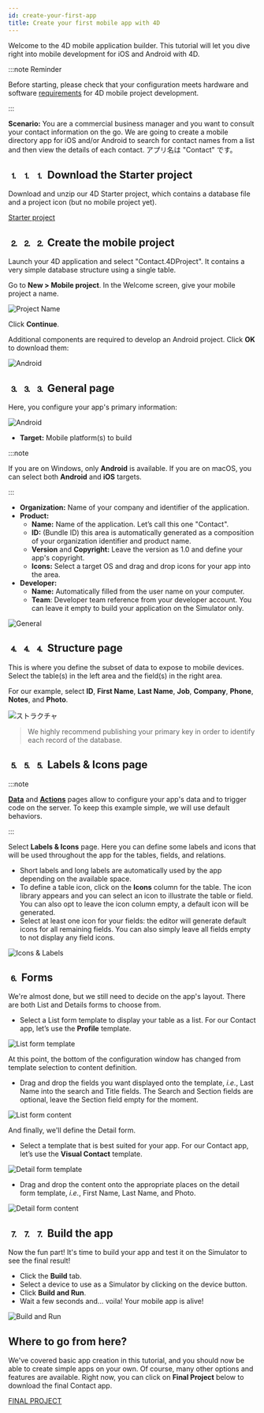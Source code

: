```yaml
---
id: create-your-first-app
title: Create your first mobile app with 4D
---
```



Welcome to the 4D mobile application builder. This tutorial will let you dive right into mobile development for iOS and Android with 4D.

:::note Reminder

Before starting, please check that your configuration meets hardware and software [requirements](../getting-started/requirements.md) for 4D mobile project development.

:::


**Scenario:** You are a commercial business manager and you want to consult your contact information on the go. We are going to create a mobile directory app for iOS and/or Android to search for contact names from a list and then view the details of each contact. アプリ名は "Contact" です。



## ⒈ ⒈ ⒈ Download the Starter project

Download and unzip our 4D Starter project, which contains a database file and a project icon (but no mobile project yet).

<div className="center-button">
<a className="button button--primary" href="https://github.com/4d-go-mobile/tutorial-ContactApp/archive/acbb699c3c9d9edd3a8bbb715e87c17140b7e15f.zip">Starter project</a>
</div>

## ⒉ ⒉ ⒉ Create the mobile project

Launch your 4D application and select "Contact.4DProject". It contains a very simple database structure using a single table.

Go to **New > Mobile project**. In the Welcome screen, give your mobile project a name.


![Project Name](img/new-project.png)

Click **Continue**.

Additional components are required to develop an Android project. Click **OK** to download them:

![Android](img/install-android.png)




## ⒊ ⒊ ⒊ General page

Here, you configure your app's primary information:

![Android](img/main-page.png)

* **Target:** Mobile platform(s) to build

:::note

If you are on Windows, only **Android** is available. If you are on macOS, you can select both **Android** and **iOS** targets.

:::


* **Organization:** Name of your company and identifier of the application.
* **Product:**
    * **Name:** Name of the application. Let’s call this one "Contact".
    * **ID:** (Bundle ID) this area is automatically generated as a composition of your organization identifier and product name.
    * **Version** and **Copyright:** Leave the version as 1.0 and define your app's copyright.
    * **Icons:** Select a target OS and drag and drop icons for your app into the area.
* **Developer:**
    - **Name:** Automatically filled from the user name on your computer.
    - **Team**: Developer team reference from your developer account. You can leave it empty to build your application on the Simulator only.

![General](img/Contact-app-general-section-4D-for-iOS.png)

## ⒋ ⒋ ⒋ Structure page

This is where you define the subset of data to expose to mobile devices. Select the table(s) in the left area and the field(s) in the right area.

For our example, select **ID**, **First Name**, **Last Name**, **Job**, **Company**, **Phone**, **Notes**, and **Photo**.

![ストラクチャ](img/Contact-app-structure-section-4D-for-iOS.png)

> We highly recommend publishing your primary key in order to identify each record of the database.


## ⒌ ⒌ ⒌ Labels & Icons page

:::note

[**Data**](project-definition/data.md) and [**Actions**](project-definition/actions.md) pages allow to configure your app's data and to trigger code on the server. To keep this example simple, we will use default behaviors.

:::

Select **Labels & Icons** page. Here you can define some labels and icons that will be used throughout the app for the tables, fields, and relations.

* Short labels and long labels are automatically used by the app depending on the available space.
* To define a table icon, click on the **Icons** column for the table. The icon library appears and you can select an icon to illustrate the table or field. You can also opt to leave the icon column empty, a default icon will be generated.
* Select at least one icon for your fields: the editor will generate default icons for all remaining fields. You can also simply leave all fields empty to not display any field icons.

![Icons & Labels](img/Contact-app-icons-labels-section-4D-for-iOS.png)


## ⒍ Forms

We're almost done, but we still need to decide on the app's layout. There are both List and Details forms to choose from.

* Select a List form template to display your table as a list. For our Contact app, let’s use the **Profile** template.

![List form template](img/ListformTemplate-form-section-4D-for-iOS.png)

At this point, the bottom of the configuration window has changed from template selection to content definition.

* Drag and drop the fields you want displayed onto the template, <i>i.e.</i>, Last Name into the search and Title fields. The Search and Section fields are optional, leave the Section field empty for the moment.

![List form content](img/ListformContent-form-section-4D-for-iOS.png)

And finally, we'll define the Detail form.

* Select a template that is best suited for your app. For our Contact app, let’s use the **Visual Contact** template.

![Detail form template](img/DetailformTemplate-form-section-4D-for-iOS.png)


* Drag and drop the content onto the appropriate places on the detail form template, <i>i.e.</i>, First Name, Last Name, and Photo.

![Detail form content](img/DetailformContent-form-section-4D-for-iOS.png)

## ⒎ ⒎ ⒎ Build the app

Now the fun part! It's time to build your app and test it on the Simulator to see the final result!

* Click the **Build** tab.
* Select a device to use as a Simulator by clicking on the device button.
* Click  **Build and Run**.
* Wait a few seconds and... voila! Your mobile app is alive!

![Build and Run](img/Build-the-app-simulator.png)

## Where to go from here?

We've covered basic app creation in this tutorial, and you should now be able to create simple apps on your own. Of course, many other options and features are available. Right now, you can click on **Final Project** below to download the final Contact app.

<div>
<a className="button button--primary"
href="https://github.com/4d-go-mobile/tutorial-ContactApp/releases/latest/download/tutorial-ContactApp.zip">FINAL PROJECT</a>
</div>
